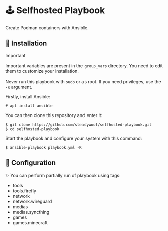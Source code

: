 # 🕹️ Selfhosted Playbook

Create Podman containers with Ansible.

## 🚀 Installation

> [!IMPORTANT]
> Important variables are present in the `group_vars` directory. You need to edit them to customize your installation. </br></br>
> Never run this playbook with `sudo` or as root. If you need privileges, use the `-K` argument.

Firstly, install Ansible:
```
# apt install ansible
```

You can then clone this repository and enter it:
```
$ git clone https://github.com/steadywool/selfhosted-playbook.git
$ cd selfhosted-playbook
```

Start the playbook and configure your system with this command:
```
$ ansible-playbook playbook.yml -K
```

## 🔧 Configuration

✨ You can perform partially run of playbook using tags:
- tools
- tools.firefly
- network
- network.wireguard
- medias
- medias.syncthing
- games
- games.minecraft